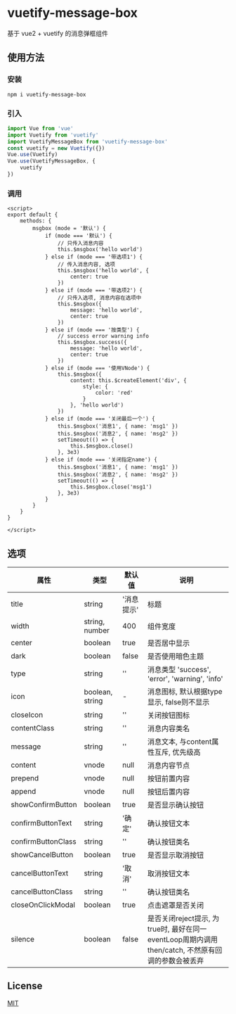 # vuetify-message-box
基于 vue2 + vuetify 的消息弹框组件

## 使用方法
### 安装
``` npm
npm i vuetify-message-box
```
### 引入
``` js
import Vue from 'vue'
import Vuetify from 'vuetify'
import VuetifyMessageBox from 'vuetify-message-box'
const vuetify = new Vuetify({})
Vue.use(Vuetify)
Vue.use(VuetifyMessageBox, {
	vuetify
})
```
### 调用
``` vue
<script>
export default {
	methods: {
		msgbox (mode = '默认') {
			if (mode === '默认') {
				// 只传入消息内容
				this.$msgbox('hello world')
			} else if (mode === '带选项1') {
				// 传入消息内容, 选项
				this.$msgbox('hello world', {
					center: true
				})
			} else if (mode === '带选项2') {
				// 只传入选项, 消息内容在选项中
				this.$msgbox({
					message: 'hello world',
					center: true
				})
			} else if (mode === '按类型') {
				// success error warning info
				this.$msgbox.success({
					message: 'hello world',
					center: true
				})
			} else if (mode === '使用VNode') {
				this.$msgbox({
					content: this.$createElement('div', {
						style: {
							color: 'red'
						}
					}, 'hello world')
				})
			} else if (mode === '关闭最后一个') {
				this.$msgbox('消息1', { name: 'msg1' })
				this.$msgbox('消息2', { name: 'msg2' })
				setTimeout(() => {
					this.$msgbox.close()
				}, 3e3)
			} else if (mode === '关闭指定name') {
				this.$msgbox('消息1', { name: 'msg1' })
				this.$msgbox('消息2', { name: 'msg2' })
				setTimeout(() => {
					this.$msgbox.close('msg1')
				}, 3e3)
			}
		}
	}
}

</script>
```

## 选项
| 属性 | 类型 | 默认值 | 说明 |
| -- | -- | -- | -- |
| title | string | '消息提示' | 标题 |
| width | string, number | 400 | 组件宽度 |
| center | boolean | true | 是否居中显示 |
| dark | boolean | false | 是否使用暗色主题 |
| type | string | '' | 消息类型 'success', 'error', 'warning', 'info' |
| icon | boolean, string | - | 消息图标, 默认根据type显示, false则不显示 |
| closeIcon | string | '' | 关闭按钮图标 |
| contentClass | string | '' | 消息内容类名 |
| message | string | '' | 消息文本, 与content属性互斥, 优先级高 |
| content | vnode | null | 消息内容节点 |
| prepend | vnode | null | 按钮前置内容 |
| append | vnode | null | 按钮后置内容 |
| showConfirmButton | boolean | true | 是否显示确认按钮 |
| confirmButtonText | string | '确定' | 确认按钮文本 |
| confirmButtonClass | string | '' | 确认按钮类名 |
| showCancelButton | boolean | true | 是否显示取消按钮 |
| cancelButtonText | string | '取消' | 取消按钮文本 |
| cancelButtonClass | string | '' | 确认按钮类名 |
| closeOnClickModal | boolean | true | 点击遮罩是否关闭 |
| silence | boolean | false | 是否关闭reject提示, 为true时, 最好在同一eventLoop周期内调用then/catch, 不然原有回调的参数会被丢弃 |

## License
[MIT](http://opensource.org/licenses/MIT)